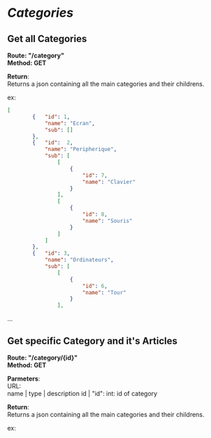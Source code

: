 # *Categories*

## Get all Categories

**Route: "/category"**<br>
**Method: GET**<br>

**Return**:<br>
Returns a json containing all the main categories and their childrens.

ex:
```json
[
        {   "id": 1,
            "name": "Ecran",
            "sub": []
        },
        {   "id":  2,
            "name": "Peripherique",
            "sub": [
                [
                    {
                        "id": 7,
                        "name": "Clavier"
                    }
                ],
                [
                    {
                        "id": 8,
                        "name": "Souris"
                    }
                ]
            ]
        },
        {   "id": 3,
            "name": "Ordinateurs",
            "sub": [
                [
                    {
                        "id": 6,
                        "name": "Tour"
                    }
                ],
```
...

## Get specific Category and it's Articles

**Route: "/category/{id}"**<br>
**Method: GET**<br>

**Parmeters**:<br>
URL:<br>
name | type | description
id | 
"id": int: id of category

**Return**:<br>
Returns a json containing all the main categories and their childrens.

ex:
```json

```
